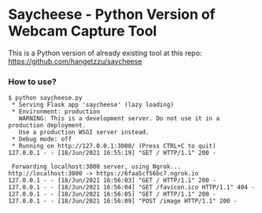 # Saycheese - Python Version of Webcam Capture Tool

This is a Python version of already existing tool at this repo: https://github.com/hangetzzu/saycheese

### How to use?

```
$ python saycheese.py
 * Serving Flask app 'saycheese' (lazy loading)
 * Environment: production
   WARNING: This is a development server. Do not use it in a production deployment.
   Use a production WSGI server instead.
 * Debug mode: off
 * Running on http://127.0.0.1:3000/ (Press CTRL+C to quit)
127.0.0.1 - - [18/Jun/2021 16:55:19] "GET / HTTP/1.1" 200 -

 Forwarding localhost:3000 server, using Ngrok...
http://localhost:3000 -> https://6faa5cf56bc7.ngrok.io
127.0.0.1 - - [18/Jun/2021 16:56:03] "GET / HTTP/1.1" 200 -
127.0.0.1 - - [18/Jun/2021 16:56:04] "GET /favicon.ico HTTP/1.1" 404 -
127.0.0.1 - - [18/Jun/2021 16:56:05] "GET / HTTP/1.1" 200 -
127.0.0.1 - - [18/Jun/2021 16:56:09] "POST /image HTTP/1.1" 200 -
```
